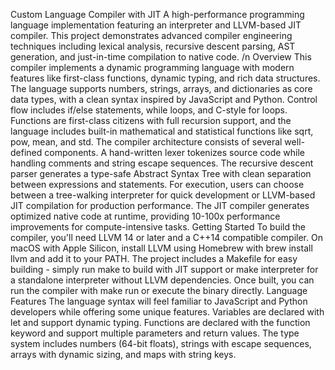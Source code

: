 Custom Language Compiler with JIT
A high-performance programming language implementation featuring an interpreter and LLVM-based JIT compiler. This project demonstrates advanced compiler engineering techniques including lexical analysis, recursive descent parsing, AST generation, and just-in-time compilation to native code. /n
Overview
This compiler implements a dynamic programming language with modern features like first-class functions, dynamic typing, and rich data structures. The language supports numbers, strings, arrays, and dictionaries as core data types, with a clean syntax inspired by JavaScript and Python. Control flow includes if/else statements, while loops, and C-style for loops. Functions are first-class citizens with full recursion support, and the language includes built-in mathematical and statistical functions like sqrt, pow, mean, and std.
The compiler architecture consists of several well-defined components. A hand-written lexer tokenizes source code while handling comments and string escape sequences. The recursive descent parser generates a type-safe Abstract Syntax Tree with clean separation between expressions and statements. For execution, users can choose between a tree-walking interpreter for quick development or LLVM-based JIT compilation for production performance. The JIT compiler generates optimized native code at runtime, providing 10-100x performance improvements for compute-intensive tasks.
Getting Started
To build the compiler, you'll need LLVM 14 or later and a C++14 compatible compiler. On macOS with Apple Silicon, install LLVM using Homebrew with brew install llvm and add it to your PATH. The project includes a Makefile for easy building - simply run make to build with JIT support or make interpreter for a standalone interpreter without LLVM dependencies. Once built, you can run the compiler with make run or execute the binary directly.
Language Features
The language syntax will feel familiar to JavaScript and Python developers while offering some unique features. Variables are declared with let and support dynamic typing. Functions are declared with the function keyword and support multiple parameters and return values. The type system includes numbers (64-bit floats), strings with escape sequences, arrays with dynamic sizing, and maps with string keys.
